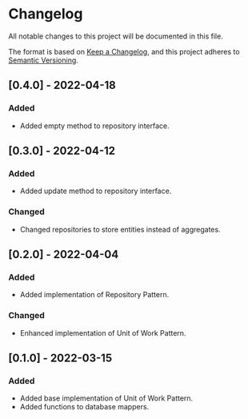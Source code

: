 # Changelog
All notable changes to this project will be documented in this file.

The format is based on [Keep a Changelog](https://keepachangelog.com/en/1.0.0/),
and this project adheres to [Semantic Versioning](https://semver.org/spec/v2.0.0.html).

## [0.4.0] - 2022-04-18
### Added
- Added empty method to repository interface.

## [0.3.0] - 2022-04-12
### Added
- Added update method to repository interface.
### Changed
- Changed repositories to store entities instead of aggregates.

## [0.2.0] - 2022-04-04
### Added
- Added implementation of Repository Pattern.
### Changed
- Enhanced implementation of Unit of Work Pattern.

## [0.1.0] - 2022-03-15
### Added
- Added base implementation of Unit of Work Pattern.
- Added functions to database mappers.
